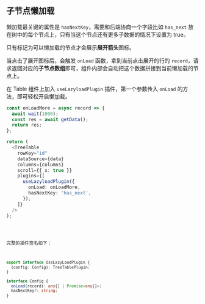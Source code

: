 ## 子节点懒加载

懒加载最关键的属性是 `hasNextKey`，需要和后端协商一个字段比如 `has_next` 放在树中的每个节点上，只有当这个节点还有更多子数据的情况下设置为 true。

只有标记为可以懒加载的节点才会展示**展开箭头**图标。

当点击了展开图标后，会触发 `onLoad` 函数，拿到当前点击展开的行的 `record`，请求返回对应的**子节点数组**即可，组件内部会自动把这个数据拼接到当前懒加载的节点上。

在 Table 组件上加入 `useLazyloadPlugin` 插件，第一个参数传入 `onLoad` 的方法，即可轻松开启懒加载。

```ts
const onLoadMore = async record => {
  await wait(1000);
  const res = await getData();
  return res;
};

return (
  <TreeTable
    rowKey="id"
    dataSource={data}
    columns={columns}
    scroll={{ x: true }}
    plugins={[
      useLazyloadPlugin({
        onLoad: onLoadMore,
        hasNextKey: 'has_next',
      }),
    ]}
  />
);
```

<code src="./Lazyload" />

完整的插件签名如下：

```ts
export interface UseLazyLoadPlugin {
  (config: Config): TreeTablePlugin;
}

interface Config {
  onLoad(record): any[] | Promise<any[]>;
  hasNextKey?: string;
}
```

